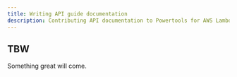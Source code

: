 ```yaml
---
title: Writing API guide documentation
description: Contributing API documentation to Powertools for AWS Lambda (Python)
---
```


## TBW

Something great will come.
